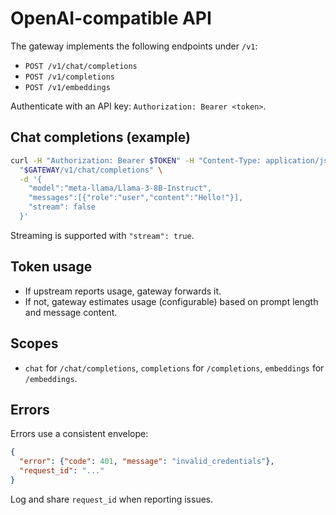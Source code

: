 # OpenAI-compatible API

The gateway implements the following endpoints under `/v1`:

- `POST /v1/chat/completions`
- `POST /v1/completions`
- `POST /v1/embeddings`

Authenticate with an API key: `Authorization: Bearer <token>`.

## Chat completions (example)
```bash
curl -H "Authorization: Bearer $TOKEN" -H "Content-Type: application/json" \
  "$GATEWAY/v1/chat/completions" \
  -d '{
    "model":"meta-llama/Llama-3-8B-Instruct",
    "messages":[{"role":"user","content":"Hello!"}],
    "stream": false
  }'
```

Streaming is supported with `"stream": true`.

## Token usage
- If upstream reports usage, gateway forwards it.
- If not, gateway estimates usage (configurable) based on prompt length and message content.

## Scopes
- `chat` for `/chat/completions`, `completions` for `/completions`, `embeddings` for `/embeddings`.

## Errors
Errors use a consistent envelope:
```json
{
  "error": {"code": 401, "message": "invalid_credentials"},
  "request_id": "..."
}
```
Log and share `request_id` when reporting issues.
